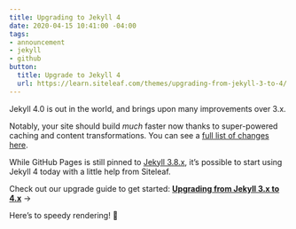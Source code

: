 ```yaml
---
title: Upgrading to Jekyll 4
date: 2020-04-15 10:41:00 -04:00
tags:
- announcement
- jekyll
- github
button:
  title: Upgrade to Jekyll 4
  url: https://learn.siteleaf.com/themes/upgrading-from-jekyll-3-to-4/
---
```


Jekyll 4.0 is out in the world, and brings upon many improvements over 3.x.

Notably, your site should build _much_ faster now thanks to super-powered caching and content transformations. You can see a [full list of changes here](https://jekyllrb.com/news/2019/08/20/jekyll-4-0-0-released/).

While GitHub Pages is still pinned to [Jekyll 3.8.x](https://pages.github.com/versions/), it’s possible to start using Jekyll 4 today with a little help from Siteleaf.

Check out our upgrade guide to get started: 
**[Upgrading from Jekyll 3.x to 4.x](https://learn.siteleaf.com/themes/upgrading-from-jekyll-3-to-4/)** &rarr;

Here’s to speedy rendering! 🍃